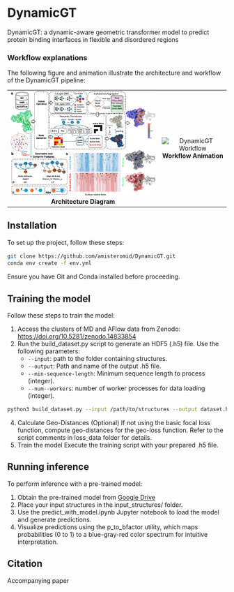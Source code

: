 # DynamicGT
DynamicGT: a dynamic-aware geometric transformer model to predict protein binding interfaces in flexible and disordered regions
### Workflow explanations
The following figure and animation illustrate the architecture and workflow of the DynamicGT pipeline:

<table align="center"> <tr> <td align="center"> <img src="Arch.png" alt="DynamicGT Architecture" width="400"/> <br><b>Architecture Diagram</b> </td> <td align="center"> <img src="states.gif" alt="DynamicGT Workflow" width="400"/> <br><b>Workflow Animation</b> </td> </tr> </table>

## **Installation**
To set up the project, follow these steps:

```bash
git clone https://github.com/amisteromid/DynamicGT.git
conda env create -f env.yml
```
Ensure you have Git and Conda installed before proceeding.
## **Training the model**
Follow these steps to train the model:
1. Access the clusters of MD and AFlow data from Zenodo:
https://doi.org/10.5281/zenodo.14833854
2. Run the build_dataset.py script to generate an HDF5 (.h5) file. Use the following parameters:
   - ``--input``: path to the folder containing structures.
   - ``--output``: Path and name of the output .h5 file.
   - ``--min-sequence-length``:  Minimum sequence length to process (integer).
   - ``--num--workers``:  number of worker processes for data loading (integer).
```bash
python3 build_dataset.py --input /path/to/structures --output dataset.h5 --min-sequence-length 10 --num-workers 4
```
4. Calculate Geo-Distances (Optional)
If not using the basic focal loss function, compute geo-distances for the geo-loss function. Refer to the script comments in loss_data folder for details.
5. Train the model
Execute the training script with your prepared .h5 file.

## **Running inference**
To perform inference with a pre-trained model:
1. Obtain the pre-trained model from [Google Drive](https://drive.google.com/file/d/1puehNHhu6JSjH-ZZetdNaVo6ftU-Oj1x/view?usp=sharing)
2. Place your input structures in the input_structures/ folder.
3. Use the predict_with_model.ipynb Jupyter notebook to load the model and generate predictions.
4. Visualize predictions using the p_to_bfactor utility, which maps probabilities (0 to 1) to a blue-gray-red color spectrum for intuitive interpretation.
## **Citation**
Accompanying paper
